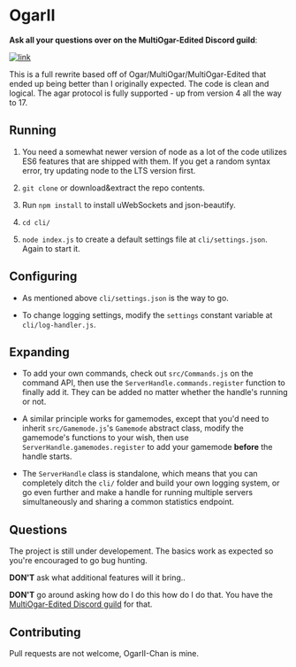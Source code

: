 # OgarII

**Ask all your questions over on the MultiOgar-Edited Discord guild**:

[![link](https://discordapp.com/api/guilds/407210435721560065/embed.png?style=banner2)](https://discord.gg/27v68Sb)

This is a full rewrite based off of Ogar/MultiOgar/MultiOgar-Edited that ended up being better than I originally expected. The code is clean and logical. The agar protocol is fully supported - up from version 4 all the way to 17.

## Running

1. You need a somewhat newer version of node as a lot of the code utilizes ES6 features that are shipped with them. If you get a random syntax error, try updating node to the LTS version first.

2. `git clone` or download&extract the repo contents.

3. Run `npm install` to install uWebSockets and json-beautify.

4. `cd cli/`

5. `node index.js` to create a default settings file at `cli/settings.json`. Again to start it.

## Configuring

- As mentioned above `cli/settings.json` is the way to go.

- To change logging settings, modify the `settings` constant variable at `cli/log-handler.js`.

## Expanding

- To add your own commands, check out `src/Commands.js` on the command API, then use the `ServerHandle.commands.register` function to finally add it. They can be added  no matter whether the handle's running or not.

- A similar principle works for gamemodes, except that you'd need to inherit `src/Gamemode.js`'s `Gamemode` abstract class, modify the gamemode's functions to your wish, then use `ServerHandle.gamemodes.register` to add your gamemode **before** the handle starts.

- The `ServerHandle` class is standalone, which means that you can completely ditch the `cli/` folder and build your own logging system, or go even further and make a handle for running multiple servers simultaneously and sharing a common statistics endpoint.

## Questions

The project is still under developement. The basics work as expected so you're encouraged to go bug hunting.

**DON'T** ask what additional features will it bring..

**DON'T** go around asking how do I do this how do I do that. You have the [MultiOgar-Edited Discord guild](https://discord.gg/27v68Sb) for that.

## Contributing

Pull requests are not welcome, OgarII-Chan is mine.